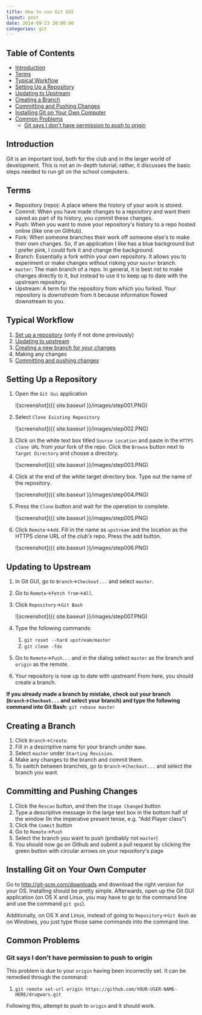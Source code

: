 ```yaml
---
title: How to use Git GUI
layout: post
date: 2014-09-23 20:00:00
categories: git
---
```


## Table of Contents

* [Introduction](#introduction)
* [Terms](#terms)
* [Typical Workflow](#typical-workflow)
* [Setting Up a Repository](#setting-up-a-repository)
* [Updating to Upstream](#updating-to-upstream)
* [Creating a Branch](#creating-a-branch)
* [Committing and Pushing Changes](#committing-and-pushing-changes)
* [Installing Git on Your Own Computer](#installing-git-on-your-own-computer)
* [Common Problems](#common-problems)
    * [Git says I don't have permission to push to origin](#git-says-i-don't-have-permission-to-push-to-origin)

## Introduction

Git is an important tool, both for the club and in the larger world of development. This is not an in-depth tutorial; rather, it discusses the basic steps needed to run git on the school computers.

## Terms
* Repository (repo): A place where the history of your work is stored.
* Commit: When you have made changes to a repository and want them saved as part of its history, you *commit* these changes.
* Push: When you want to move your repository's history to a repo hosted online (like one on GitHub).
* Fork: When someone branches their work off someone else's to make their own changes. So, if an application I like has a blue background but I prefer pink, I could fork it and change the background.
* Branch: Essentially a fork within your own repository. It allows you to experiment or make changes without risking your `master` branch.
* `master`: The main branch of a repo. In general, it is best not to make changes directly to it, but instead to use it to keep up to date with the upstream repository.
* Upstream: A term for the repository from which you forked. Your repository is *downstream* from it because information flowed downstream to you.

## Typical Workflow

1. [Set up a repository](#setting-up-a-repository) (only if not done previously)
2. [Updating to upstream](#updating-to-upstream)
3. [Creating a new branch for your changes](#creating-a-branch)
4. Making any changes
5. [Committing and pushing changes](#committing-and-pushing-changes)


## Setting Up a Repository

1. Open the `Git Gui` application

    ![screenshot]({{ site.baseurl }}/images/step001.PNG)

2. Select `Clone Existing Repository`

    ![screenshot]({{ site.baseurl }}/images/step002.PNG)

3. Click on the white text box titled `Source Location` and paste in the `HTTPS clone URL` from *your* fork of the repo. Click the `Browse` button next to `Target Directory` and choose a directory.

    ![screenshot]({{ site.baseurl }}/images/step003.PNG)

4. Click at the end of the white target directory box. Type out the name of the repository.

    ![screenshot]({{ site.baseurl }}/images/step004.PNG)

5. Press the `Clone` button and wait for the operation to complete.

    ![screenshot]({{ site.baseurl }}/images/step005.PNG)

6. Click `Remote`&rarr;`Add`. Fill in the name as `upstream` and the location as the HTTPS clone URL of the *club's* repo. Press the add button.

    ![screenshot]({{ site.baseurl }}/images/step006.PNG)

## Updating to Upstream

1. In Git GUI, go to `Branch`&rarr;`Checkout...` and select `master`.

2. Go to `Remote`&rarr;`Fetch from`&rarr;`All`.

3. Click `Repository`&rarr;`Git Bash`

    ![screenshot]({{ site.baseurl }}/images/step007.PNG)

4. Type the following commands:

    1. `git reset --hard upstream/master`
    2. `git clean -fdx`

5. Go to `Remote`&rarr;`Push...` and in the dialog select `master` as the branch and `origin` as the remote.
    
    <!--You will be prompted for your password. Note that the text that appears will probably be different from that pictured.-->

    <!--![screenshot]({{ site.baseurl }}/images/step008.PNG)-->

3. Your repository is now up to date with upstream! From here, you should create a branch.

**If you already made a branch by mistake, check out your branch (`Branch`&rarr;`Checkout...` and select your branch) and type the following command into Git Bash:** `git rebase master`

## Creating a Branch

1. Click `Branch`&rarr;`Create`.
2. Fill in a descriptive name for your branch under `Name`.
3. Select `master` under `Starting Revision`.
4. Make any changes to the branch and commit them.
5. To switch between branches, go to `Branch`&rarr;`Checkout...` and select the branch you want.

## Committing and Pushing Changes

1. Click the `Rescan` button, and then the `Stage Changed` button
2. Type a descriptive message in the large text box in the bottom half of the window (In the imperative present tense, e.g. "Add Player class")
3. Click the `Commit` button
4. Go to `Remote`&rarr;`Push`
5. Select the branch you want to push (probably not `master`)
6. You should now go on Github and submit a pull request by clicking the green button with circular arrows on your repository's page

## Installing Git on Your Own Computer

Go to http://git-scm.com/downloads and download the right version for your OS. Installing should be pretty simple. Afterwards, open up the Git GUI application (on OS X and Linux, you may have to go to the command line and use the command `git gui`).

Additionally, on OS X and Linux, instead of going to `Repository`&rarr;`Git Bash` as on Windows, you just type those same commands into the command line.

## Common Problems

### Git says I don't have permission to push to origin

This problem is due to your `origin` having been incorrectly set. It can be remedied through the command:

1. `git remote set-url origin https://github.com/YOUR-USER-NAME-HERE/drugwars.git`

Following this, attempt to push to `origin` and it should work.
